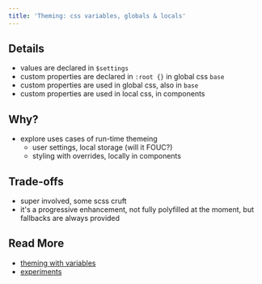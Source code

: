 ```yaml
---
title: 'Theming: css variables, globals & locals'
---
```


## Details

- values are declared in `$settings`
- custom properties are declared in `:root {}` in global css `base`
- custom properties are used in global css, also in `base`
- custom properties are used in local css, in components

## Why?

- explore uses cases of run-time themeing
  - user settings, local storage (will it FOUC?)
  - styling with overrides, locally in components

## Trade-offs

- super involved, some scss cruft
- it's a progressive enhancement, not fully polyfilled at the moment, but fallbacks are always provided

## Read More

- [theming with variables](https://css-tricks.com/theming-with-variables-globals-and-locals/)
- [experiments](https://css-tricks.com/css-custom-properties-theming/)
